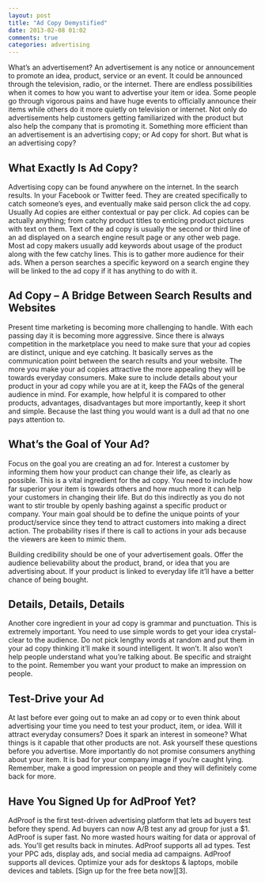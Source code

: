 ```yaml
---
layout: post
title: "Ad Copy Demystified"
date: 2013-02-08 01:02
comments: true
categories: advertising
---
```


What’s an advertisement? An advertisement is any notice or announcement to promote an idea, product, service or an event. It could be announced through the television, radio, or the internet. There are endless possibilities when it comes to how you want to advertise your item or idea. Some people go through vigorous pains and have huge events to officially announce their items while others do it more quietly on television or internet. Not only do advertisements help customers getting familiarized with the product but also help the company that is promoting it. Something more efficient than an advertisement is an advertising copy; or Ad copy for short. But what is an advertising copy?

<!--more-->

## What Exactly Is Ad Copy?

Advertising copy can be found anywhere on the internet. In the search results. In your Facebook or Twitter feed. They are created specifically to catch someone’s eyes, and eventually make said person click the ad copy. Usually Ad copies are either contextual or pay per click. Ad copies can be actually anything; from catchy product titles to enticing product pictures with text on them. Text of the ad copy is usually the second or third line of an ad displayed on a search engine result page or any other web page. Most ad copy makers usually add keywords about usage of the product along with the few catchy lines. This is to gather more audience for their ads. When a person searches a specific keyword on a search engine they will be linked to the ad copy if it has anything to do with it.

## Ad Copy – A Bridge Between Search Results and Websites

Present time marketing is becoming more challenging to handle. With each passing day it is becoming more aggressive. Since there is always competition in the marketplace you need to make sure that your ad copies are distinct, unique and eye catching. It basically serves as the communication point between the search results and your website. The more you make your ad copies attractive the more appealing they will be towards everyday consumers. Make sure to include details about your product in your ad copy while you are at it, keep the FAQs of the general audience in mind. For example, how helpful it is compared to other products, advantages, disadvantages but more importantly, keep it short and simple. Because the last thing you would want is a dull ad that no one pays attention to.

## What’s the Goal of Your Ad?

Focus on the goal you are creating an ad for. Interest a customer by informing them how your product can change their life, as clearly as possible. This is a vital ingredient for the ad copy. You need to include how far superior your item is towards others and how much more it can help your customers in changing their life. But do this indirectly as you do not want to stir trouble by openly bashing against a specific product or company. Your main goal should be to define the unique points of your product/service since they tend to attract customers into making a direct action. The probability rises if there is call to actions in your ads because the viewers are keen to mimic them.

Building credibility should be one of your advertisement goals. Offer the audience believability about the product, brand, or idea that you are advertising about. If your product is linked to everyday life it’ll have a better chance of being bought.

## Details, Details, Details

Another core ingredient in your ad copy is grammar and punctuation. This is extremely important. You need to use simple words to get your idea crystal-clear to the audience. Do not pick lengthy words at random and put them in your ad copy thinking it’ll make it sound intelligent. It won’t. It also won’t help people understand what you’re talking about. Be specific and straight to the point. Remember you want your product to make an impression on people.

## Test-Drive your Ad

At last before ever going out to make an ad copy or to even think about advertising your time you need to test your product, item, or idea. Will it attract everyday consumers? Does it spark an interest in someone? What things is it capable that other products are not. Ask yourself these questions before you advertise. More importantly do not promise consumers anything about your item. It is bad for your company image if you’re caught lying. Remember, make a good impression on people and they will definitely come back for more.

## Have You Signed Up for AdProof Yet?

AdProof is the first test-driven advertising platform that lets ad buyers test before they spend. Ad buyers can now A/B test any ad group for just a $1. AdProof is super fast. No more wasted hours waiting for data or approval of ads. You’ll get results back in minutes. AdProof supports all ad types. Test your PPC ads, display ads, and social media ad campaigns. AdProof supports all devices. Optimize your ads for desktops & laptops, mobile devices and tablets. [Sign up for the free beta now][3].
